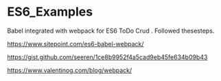 # ES6_Examples


Babel integrated with webpack for ES6 ToDo Crud .
Followed thesesteps.

https://www.sitepoint.com/es6-babel-webpack/

https://gist.github.com/seeren/1ce8b9952f4a5cad9eb45fe634b09b43

https://www.valentinog.com/blog/webpack/
